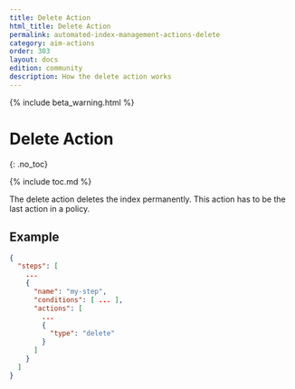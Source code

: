 ```yaml
---
title: Delete Action
html_title: Delete Action
permalink: automated-index-management-actions-delete
category: aim-actions
order: 303
layout: docs
edition: community
description: How the delete action works
---
```

<!--- Copyright 2023 floragunn GmbH -->

{% include beta_warning.html %}

# Delete Action
{: .no_toc}

{% include toc.md %}

The delete action deletes the index permanently. This action has to be the last action in a policy.

## Example

```json
{
  "steps": [
    ...
    {
      "name": "my-step",
      "conditions": [ ... ],
      "actions": [
        ...
        {
          "type": "delete"
        }
      ]
    }
  ]
}
```
